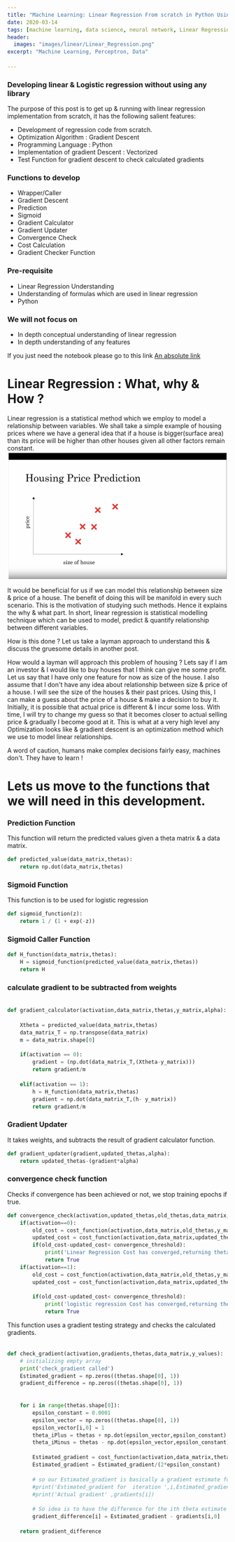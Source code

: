 ```yaml
---
title: "Machine Learning: Linear Regression From scratch in Python Using Gradient Descent "
date: 2020-03-14
tags: [machine learning, data science, neural network, Linear Regression ]
header:
  images: "images/linear/Linear_Regression.png"
excerpt: "Machine Learning, Perceptron, Data"

---
```



### Developing linear & Logistic regression without using any library
The purpose of this post is to get up & running with linear regression
implementation from scratch, it has the following salient features:



- Development of regression code from scratch.
- Optimization Algorithm : Gradient Descent
- Programming Language : Python
- Implementation of gradient Descent : Vectorized
- Test Function for gradient descent to check calculated gradients


### Functions to develop


- Wrapper/Caller
- Gradient Descent
- Prediction  
- Sigmoid  
- Gradient Calculator
- Gradient Updater
- Convergence Check
- Cost Calculation
- Gradient Checker Function

### Pre-requisite

- Linear Regression Understanding
- Understanding of formulas which are used in linear regression
- Python

### We will not focus on

- In depth conceptual understanding of linear regression
- In depth understanding of any features  


If you just need the notebook please go to this link [An absolute link](https://github.com/waleedsial/Linear-Logistic-Regression/blob/master/AML%20V%201.3.ipynb)

# Linear Regression : What, why & How ?

Linear regression is a statistical method which we employ to model a relationship between variables. We shall take a simple example of housing prices where we have a general idea that if a house is bigger(surface area) than its price will be higher than other houses given all other factors remain constant.
![ Price & Size Relation ](/images/linear/HS.png)

It would be beneficial for us if we can model this relationship between size & price of a house. The benefit of doing this will be manifold in every such scenario. This is the motivation of studying such methods. Hence it explains the why & what part.
 In short, linear regression is statistical modelling technique which can be used to model, predict & quantify relationship between different variables.

How is this done ?
Let us take a layman approach to understand this & discuss the gruesome details in another post.

How would a layman will approach this problem of housing  ?
Lets say if I am an investor & I would like to buy houses that I think can give me some profit. Let us say that I have only one feature for now as
size of the house. I also assume that I don't have any idea about relationship between size & price of a house.
I will see the size of the houses & their past prices. Using this, I can make a guess about the price of a house & make a decision to buy it.
Initially, it is possible that actual price is different & I incur some loss.
With time, I will try to change my guess so that it becomes closer to actual selling price & gradually I become good at it.
This is what at a very high level any Optimization looks like & gradient descent is an optimization method which we use to model linear relationships.


A word of caution, humans make complex decisions fairly easy, machines don't. They have to learn !


# Lets us move to the functions that we will need in this development.

### Prediction Function
This function will return the predicted values given a theta matrix & a data matrix.
```python
def predicted_value(data_matrix,thetas):
    return np.dot(data_matrix,thetas)
```

### Sigmoid Function
This function is to be used for logistic regression

```python
def sigmoid_function(z):
    return 1 / (1 + exp(-z))
```


### Sigmoid Caller Function

```python
def H_function(data_matrix,thetas):
    H = sigmoid_function(predicted_value(data_matrix,thetas))
    return H
```


### calculate gradient to be subtracted from weights
```python

def gradient_calculator(activation,data_matrix,thetas,y_matrix,alpha):

    Xtheta = predicted_value(data_matrix,thetas)
    data_matrix_T = np.transpose(data_matrix)
    m = data_matrix.shape[0]

    if(activation == 0):
        gradient = (np.dot(data_matrix_T,(Xtheta-y_matrix)))
        return gradient/m

    elif(activation == 1):
        h = H_function(data_matrix,thetas)
        gradient = np.dot(data_matrix_T,(h- y_matrix))
        return gradient/m

```


### Gradient Updater
It takes weights, and subtracts the result of gradient calculator function.
```python
def gradient_updater(gradient,updated_thetas,alpha):
    return updated_thetas-(gradient*alpha)

```


### convergence check function
Checks if convergence has been achieved or not, we stop training epochs if true.
```python
def convergence_check(activation,updated_thetas,old_thetas,data_matrix,y_matrix,convergence_threshold):
    if(activation==0):
        old_cost = cost_function(activation,data_matrix,old_thetas,y_matrix)
        updated_cost = cost_function(activation,data_matrix,updated_thetas,y_matrix)
        if(old_cost-updated_cost< convergence_threshold):
            print('Linear Regression Cost has converged,returning thetas in the 2nd last iteration')
            return True
    if(activation==1):
        old_cost = cost_function(activation,data_matrix,old_thetas,y_matrix)
        updated_cost = cost_function(activation,data_matrix,updated_thetas,y_matrix)

        if(old_cost-updated_cost< convergence_threshold):
            print('logistic regression Cost has converged,returning thetas in the 2nd last iteration')
            return True

```


This function uses a gradient testing strategy and checks the calculated gradients.
```python

def check_gradient(activation,gradients,thetas,data_matrix,y_values):
    # initializing empty array
    print('check_gradient called')
    Estimated_gradient = np.zeros((thetas.shape[0], 1))
    gradient_difference = np.zeros((thetas.shape[0], 1))


    for i in range(thetas.shape[0]):
        epsilon_constant = 0.0001
        epsilon_vector = np.zeros((thetas.shape[0], 1))
        epsilon_vector[i,0] = 1
        theta_iPlus = thetas + np.dot(epsilon_vector,epsilon_constant)
        theta_iMinus = thetas - np.dot(epsilon_vector,epsilon_constant)

        Estimated_gradient = cost_function(activation,data_matrix,theta_iPlus,y_values)- cost_function(activation,data_matrix,theta_iMinus,y_values)
        Estimated_gradient = Estimated_gradient/(2*epsilon_constant)

        # so our Estimated_gradient is basically a gradient estimate for the ith theta
        #print('Estimated_gradient for  iteration ',i,Estimated_gradient)
        #print('Actual gradient' ,gradients[i])

        # So idea is to have the difference for the ith theta estimate and actual value
        gradient_difference[i] = Estimated_gradient - gradients[i,0]

    return gradient_difference


```

